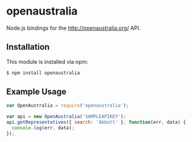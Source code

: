 # openaustralia
Node.js bindings for the http://openaustralia.org/ API.

## Installation

This module is installed via npm:

``` bash
$ npm install openaustralia
```

## Example Usage

``` js
var OpenAustralia = require('openaustralia');

var api = new OpenAustralia('SAMPLEAPIKEY');
api.getRepresentatives({ search: 'Abbott' }, function(err, data) {
  console.log(err, data);
});
```
